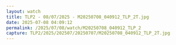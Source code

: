 ```yaml
---
layout: watch
title: TLP2 - 08/07/2025 - M20250708_040912_TLP_2T.jpg
date: 2025-07-08 04:09:12
permalink: /2025/07/08/watch/M20250708_040912_TLP_2
capture: TLP2/2025/202507/20250707/M20250708_040912_TLP_2T.jpg
---
```

